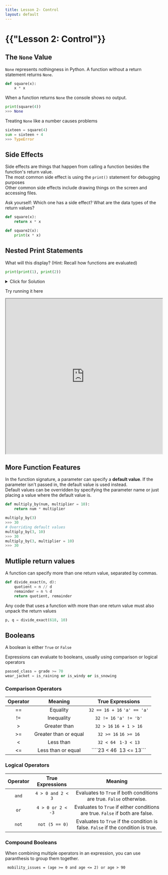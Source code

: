 ```yaml
---
title: Lesson 2- Control
layout: default
---
```


# {{"Lesson 2: Control"}}


## The ```None``` Value

```None``` represents nothingness in Python. A function without a return statement returns ```None```.
```python
def square(x):
    x * x 
```
When a function returns ```None``` the console shows no output.
```python
print(square(4))
>>> None 
```
Treating ```None``` like a number causes problems
```python
sixteen = square(4)
sum = sixteen + 4
>>> TypeError
```

## Side Effects

Side effects are things that happen from calling a function besides the function's return value. \
The most common side effect is using the ```print()``` statement for debugging purposes\
Other common side effects include drawing things on the screen and accessing files.


Ask yourself: Which one has a side effect? What are the data types of the return values?
```python
def square(x):
    return x * x 
```
```python
def square2(x):
    print(x * x)
```

## Nested Print Statements

What will this display? (Hint: Recall how functions are evaluated)
```Python
print(print(1), print(2))
```
<details><summary>Click for Solution</summary>

<div class="language-python highlighter-rouge"><div class="highlight"><pre class="highlight">
<code>1
2
None None</code></pre></div></div>

<details><summary>Click for Explanation</summary>

<div class="language-python highlighter-rouge"><div class="highlight"><pre class="highlight">
<code>Python starts by evaluating the operator. It reads print() and realizes its the built-in print() function.
Python then evaluates each operand. The first print statement, print(1) is evaluated.
To evaluate print(1) it repeats by evaluating the operator, print(). Then evaluates the operand 1, as the integer 1.
It then runs print(1), which prints out 1 into the console, then returns None.
It repeats this process for print(2).
Finally it runs the first print() function, which has the arguments None and None.</code>
</pre></div></div></details>

</details>

<!--Needs more/better explanation-->

Try running it here
<iframe
  src="https://jupyterlite.github.io/demo/repl/index.html?kernel=python&toolbar=1"
  width="100%"
  height="500px"
>
</iframe>


## More Function Features

In the function signature, a parameter can specify a **default value**. If the parameter isn't passed in, the default value is used instead.\
Default values can be overridden by specifying the parameter name or just placing a value where the default value is.

```python
def multiply_by(num, multiplier = 10):
    return num * multiplier 

multiply_by(3)
>>> 30
# Overriding default values
multiply_by(3, 10)
>>> 30 
multiply_by(3, multiplier = 10)
>>> 30 
```

## Mutliple return values

A function can specify more than one return value, separated by commas.

```python
def divide_exact(n, d):
    quotient = n // d
    remainder = n % d 
    return quotient, remainder
```
Any code that uses a function with more than one return value must also unpack the return values

```python
p, q = divide_exact(618, 10)
```

## Booleans

A boolean is either ```True``` or ```False```


Expressions can evaluate to booleans, usually using comparison or logical operators
```python
passed_class = grade >= 70
wear_jacket = is_raining or is_windy or is_snowing
```

### Comparison Operators

|Operator|Meaning|True Expressions|
|:---:|:---:|:---:|
|==|Equality|```32 == 16 + 16``` ```'a' == 'a'```|
|!=|Inequality|```32 != 16``` ```'a' != 'b'```|
|>|Greater than|```32 > 16``` ```16 + 1 > 16```|
|>=|Greater than or equal|```32 >= 16``` ```16 >= 16```|
|<|Less than|```32 < 64``` ``` 1-3 < 13```|
|<=|Less than or equal|````23 < 46``` ```13 <= 13```|

### Logical Operators

|Operator|True Expressions|Meaning|
|:---:|:---:|:---:|
|```and```|```4 > 0 and 2 < 3```|Evaluates to ```True``` if both conditions are true. ```False``` otherwise.|
|```or```|```4 > 0 or 2 < -3```|Evaluates to ```True``` if either conditions are true. ```False``` if both are false.|
|```not```|``` not (5 == 0)```|Evaluates to ```True``` if the condition is false. ```False``` if the condition is true.|


### Compound Booleans

When combining multiple operators in an expression, you can use paranthesis to group them together.

``` mobility_issues = (age >= 0 and age <= 2) or age > 90```


